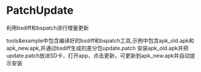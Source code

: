 # PatchUpdate
利用bsdiff和bspatch进行增量更新

tools&example中包含编译好的bsdiff和bspatch工具,示例中包含apk_old.apk和apk_new.apk,并通过bsdiff生成的差分包update.patch
安装apk_old.apk并把update.patch放进SD卡，打开app，点击更新，可更新到apk_new.apk并自动提示安装

